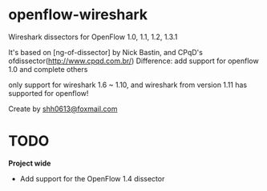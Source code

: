 openflow-wireshark
===========

Wireshark dissectors for OpenFlow 1.0, 1.1, 1.2, 1.3.1

It's based on [ng-of-dissector] by Nick Bastin, and CPqD's ofdissector(http://www.cpqd.com.br/)
Difference: add support for openflow 1.0 and complete others

only support for wireshark 1.6 ~ 1.10, and wireshark from version 1.11 has supported for openflow!

Create by shh0613@foxmail.com

# TODO
**Project wide**
* Add support for the OpenFlow 1.4 dissector
